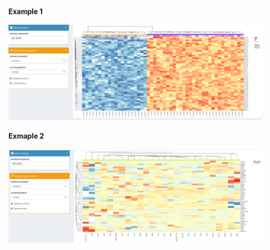#### Example 1
![alt text](../img/Example_1.png "Example 1 Heatmap")

#### Exmaple 2
![alt text](../img/Example_2.png "Example 2 Heatmap")

